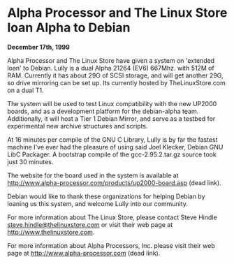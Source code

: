 
Alpha Processor and The Linux Store loan Alpha to Debian
========================================================


**December 17th, 1999**


Alpha Processor and The Linux Store have given a system on 'extended loan'
to Debian. Lully is a dual Alpha 21264 (EV6) 667Mhz. with 512M of RAM.
Currently it has about 29G of SCSI storage, and will get another 29G, so
drive mirroring can be set up. Its currently hosted by TheLinuxStore.com on
a dual T1.



The system will be used to test Linux compatibility with the new UP2000
boards, and as a development platform for the debian-alpha team.
Additionally, it will host a Tier 1 Debian Mirror, and serve as a testbed
for experimental new archive structures and scripts.



At 16 minutes per compile of the GNU C Library, Lully is by far the fastest
machine I've ever had the pleasure of using said Joel Klecker, Debian GNU
LibC Packager. A bootstrap compile of the gcc-2.95.2.tar.gz source took
just 30 minutes.



The website for the board used in the system is available at
http://www.alpha-processor.com/products/up2000-board.asp (dead link).



Debian would like to thank these organizations for helping Debian by loaning
us this system, and welcome Lully into our community.



For more information about The Linux Store, please contact Steve Hindle
[steve.hindle@thelinuxstore.com](mailto:steve.hindle@thelinuxstore.com) or visit their web page at
<http://www.thelinuxstore.com>.



For more information about Alpha Processors, Inc. please visit their web
page at http://www.alpha-processor.com (dead link).




